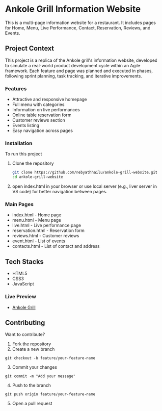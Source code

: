 # Ankole Grill Information Website
This is a multi-page information website for a restaurant. It includes pages for Home, Menu, Live Performance, Contact, Reservation, Reviews, and Events.

## Project Context
This project is a replica of the Ankole grill's information website, developed to simulate a real-world product development cycle within an Agile framework. Each feature and page was planned and executed in phases, following sprint planning, task tracking, and iterative improvements.
### Features
- Attractive and responsive homepage
- Full menu with categories
- Information on live performances
- Online table reservation form
- Customer reviews section
- Events listing
- Easy navigation across pages

### Installation
To run this project
1. Clone the repository
   ``` bash
   git clone https://github.com/nebyathhailu/ankole-grill-website.git
   cd ankole-grill-website
   ```
2. open index.html in your browser or use local server (e.g., liver server in VS code) for better navigation between pages.
  
### Main Pages
- index.html - Home page
- menu.html - Menu page
- live.html - Live performance page
- reservation.html - Reservation form
- reviews.html - Customer reviews
- event.html - List of events
- contacts.html - List of contact and address
  
## Tech Stacks
- HTML5
- CSS3
- JavaScript

### Live Preview
- [Ankole Grill](https://nebyathhailu.github.io/ankole-grill-website/)

## Contributing
Want to contribute?
1. Fork the repository
2. Create a new branch
```
git checkout -b feature/your-feature-name
```
3. Commit your changes
```
git commit -m "Add your message"
```
4. Push to the branch
```
git push origin feature/your-feature-name
```
5. Open a pull request
